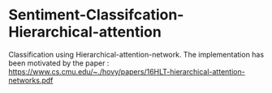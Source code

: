 # Sentiment-Classifcation-Hierarchical-attention
Classification using Hierarchical-attention-network. The implementation has been motivated by the paper : https://www.cs.cmu.edu/~./hovy/papers/16HLT-hierarchical-attention-networks.pdf
